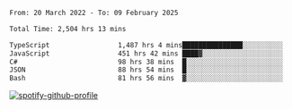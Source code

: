 <!--START_SECTION:waka-->

```txt
From: 20 March 2022 - To: 09 February 2025

Total Time: 2,504 hrs 13 mins

TypeScript                 1,487 hrs 4 mins███████████████░░░░░░░░░░   59.38 %
JavaScript                 451 hrs 42 mins ████▓░░░░░░░░░░░░░░░░░░░░   18.04 %
C#                         98 hrs 38 mins  █░░░░░░░░░░░░░░░░░░░░░░░░   03.94 %
JSON                       88 hrs 54 mins  █░░░░░░░░░░░░░░░░░░░░░░░░   03.55 %
Bash                       81 hrs 56 mins  ▓░░░░░░░░░░░░░░░░░░░░░░░░   03.27 %
```

<!--END_SECTION:waka-->
[![spotify-github-profile](https://spotify-github-profile.vercel.app/api/view?uid=c00zprrvy9xiloa9qnco3hmng&cover_image=true&theme=novatorem&show_offline=false&background_color=121212&bar_color=53b14f&bar_color_cover=false)](https://spotify-github-profile.vercel.app/api/view?uid=c00zprrvy9xiloa9qnco3hmng&redirect=true)



